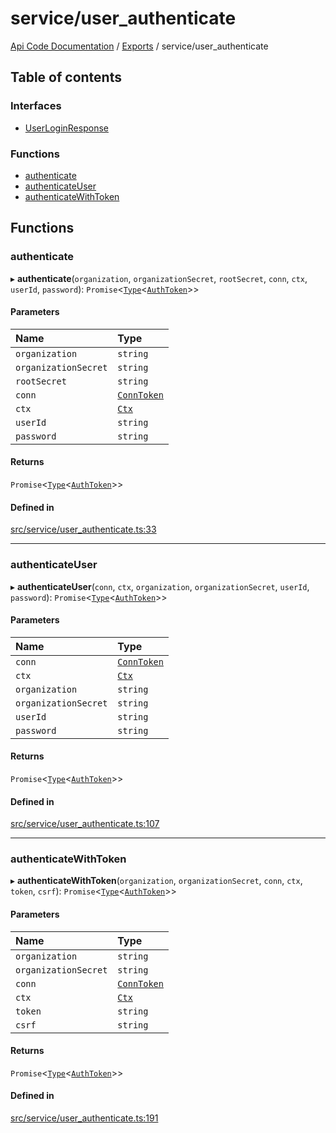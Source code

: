 # service/user\_authenticate
[Api Code Documentation](../README.md) / [Exports](../modules.md) / service/user\_authenticate

## Table of contents

### Interfaces

- [UserLoginResponse](../interfaces/service_user_authenticate.UserLoginResponse.md)

### Functions

- [authenticate](service_user_authenticate.md#authenticate)
- [authenticateUser](service_user_authenticate.md#authenticateuser)
- [authenticateWithToken](service_user_authenticate.md#authenticatewithtoken)

## Functions

### authenticate

▸ **authenticate**(`organization`, `organizationSecret`, `rootSecret`, `conn`, `ctx`, `userId`, `password`): `Promise`\<[`Type`](result.md#type)\<[`AuthToken`](../interfaces/service_domain_organization_auth_token.AuthToken.md)\>\>

#### Parameters

| Name | Type |
| :------ | :------ |
| `organization` | `string` |
| `organizationSecret` | `string` |
| `rootSecret` | `string` |
| `conn` | [`ConnToken`](service_conn.md#conntoken) |
| `ctx` | [`Ctx`](../interfaces/lib_ctx.Ctx.md) |
| `userId` | `string` |
| `password` | `string` |

#### Returns

`Promise`\<[`Type`](result.md#type)\<[`AuthToken`](../interfaces/service_domain_organization_auth_token.AuthToken.md)\>\>

#### Defined in

[src/service/user_authenticate.ts:33](https://github.com/openkfw/TruBudget/blob/92640998/api/src/service/user_authenticate.ts#L33)

___

### authenticateUser

▸ **authenticateUser**(`conn`, `ctx`, `organization`, `organizationSecret`, `userId`, `password`): `Promise`\<[`Type`](result.md#type)\<[`AuthToken`](../interfaces/service_domain_organization_auth_token.AuthToken.md)\>\>

#### Parameters

| Name | Type |
| :------ | :------ |
| `conn` | [`ConnToken`](service_conn.md#conntoken) |
| `ctx` | [`Ctx`](../interfaces/lib_ctx.Ctx.md) |
| `organization` | `string` |
| `organizationSecret` | `string` |
| `userId` | `string` |
| `password` | `string` |

#### Returns

`Promise`\<[`Type`](result.md#type)\<[`AuthToken`](../interfaces/service_domain_organization_auth_token.AuthToken.md)\>\>

#### Defined in

[src/service/user_authenticate.ts:107](https://github.com/openkfw/TruBudget/blob/92640998/api/src/service/user_authenticate.ts#L107)

___

### authenticateWithToken

▸ **authenticateWithToken**(`organization`, `organizationSecret`, `conn`, `ctx`, `token`, `csrf`): `Promise`\<[`Type`](result.md#type)\<[`AuthToken`](../interfaces/service_domain_organization_auth_token.AuthToken.md)\>\>

#### Parameters

| Name | Type |
| :------ | :------ |
| `organization` | `string` |
| `organizationSecret` | `string` |
| `conn` | [`ConnToken`](service_conn.md#conntoken) |
| `ctx` | [`Ctx`](../interfaces/lib_ctx.Ctx.md) |
| `token` | `string` |
| `csrf` | `string` |

#### Returns

`Promise`\<[`Type`](result.md#type)\<[`AuthToken`](../interfaces/service_domain_organization_auth_token.AuthToken.md)\>\>

#### Defined in

[src/service/user_authenticate.ts:191](https://github.com/openkfw/TruBudget/blob/92640998/api/src/service/user_authenticate.ts#L191)

